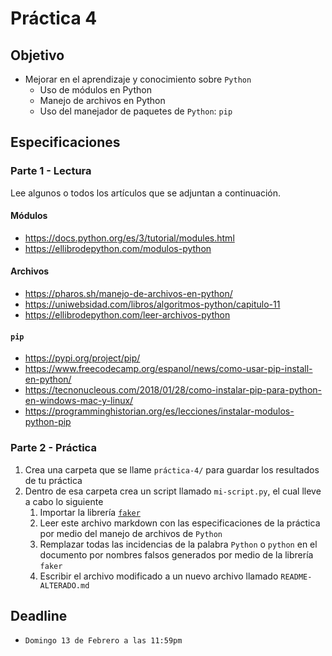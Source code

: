 # Práctica 4

## Objetivo

- Mejorar en el aprendizaje y conocimiento sobre `Python`
  - Uso de módulos en Python
  - Manejo de archivos en Python
  - Uso del manejador de paquetes de `Python`: `pip`

## Especificaciones

### Parte 1 - Lectura

Lee algunos o todos los artículos que se adjuntan a continuación.

#### Módulos

- <https://docs.python.org/es/3/tutorial/modules.html>
- <https://ellibrodepython.com/modulos-python>

#### Archivos

- <https://pharos.sh/manejo-de-archivos-en-python/>
- <https://uniwebsidad.com/libros/algoritmos-python/capitulo-11>
- <https://ellibrodepython.com/leer-archivos-python>

#### `pip`

- <https://pypi.org/project/pip/>
- <https://www.freecodecamp.org/espanol/news/como-usar-pip-install-en-python/>
- <https://tecnonucleous.com/2018/01/28/como-instalar-pip-para-python-en-windows-mac-y-linux/>
- <https://programminghistorian.org/es/lecciones/instalar-modulos-python-pip>

### Parte 2 - Práctica

1. Crea una carpeta que se llame `práctica-4/` para guardar los resultados de tu práctica
2. Dentro de esa carpeta crea un script llamado `mi-script.py`, el cual lleve a cabo lo siguiente
   1. Importar la librería [`faker`](https://faker.readthedocs.io/en/master/)
   2. Leer este archivo markdown con las especificaciones de la práctica por medio del manejo de archivos de `Python`
   3. Remplazar todas las incidencias de la palabra `Python` o `python` en el documento por nombres falsos generados por medio de la librería `faker`
   4. Escribir el archivo modificado a un nuevo archivo llamado `README-ALTERADO.md`

## Deadline

- `Domingo 13 de Febrero a las 11:59pm`